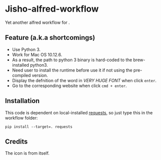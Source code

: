 Jisho-alfred-workflow
====================

Yet another alfred workflow for [](http://jisho.org).

Feature (a.k.a shortcomings)
--------------------

- Use Python 3.
- Work for Mac OS 10.12.6.
- As a result, the path to python 3 binary is hard-coded to the brew-installed python3.
- Need user to install the runtime before use it if not using the pre-compiled version.
- Display the defnition of the word in *VERY HUGE FONT* when click `enter`.
- Go to the corresponding website when click `cmd + enter`.

Installation
--------------------

This code is dependent on local-installed [requests](https://github.com/requests/requests), so just type this in the workflow folder:
```
pip install --target=. requests
```

Credits
--------------------

The icon is from [](http://jisho.org) itself.
